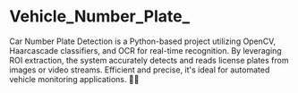 # Vehicle_Number_Plate_
Car Number Plate Detection is a Python-based project utilizing OpenCV, Haarcascade classifiers, and OCR for real-time recognition. By leveraging ROI extraction, the system accurately detects and reads license plates from images or video streams. Efficient and precise, it's ideal for automated vehicle monitoring applications. 🚗💡
